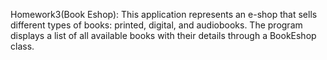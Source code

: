 Homework3(Book Eshop): This application represents an e-shop that sells different types of books: printed, digital, and audiobooks. The program displays a list of all available books with their details through a BookEshop class.
